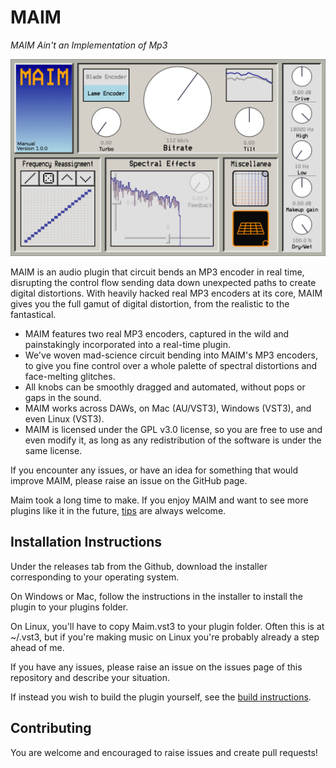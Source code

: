 # MAIM

*MAIM Ain't an Implementation of Mp3*

<img src="Docs/images/maimgui.png" alt="screenshot of full maim gui">

MAIM is an audio plugin that circuit bends an MP3 encoder in real time, 
disrupting the control flow sending data down unexpected paths to create digital distortions. With heavily hacked real MP3 encoders at its core, MAIM gives you the full gamut of digital distortion, from the realistic to the fantastical.

- MAIM features two real MP3 encoders, captured in the wild and painstakingly incorporated into a real-time plugin.
- We've woven mad-science circuit bending into MAIM's MP3 encoders, to give you fine control over a whole palette of spectral distortions and face-melting glitches.
- All knobs can be smoothly dragged and automated, without pops or gaps in the sound.
- MAIM works across DAWs, on Mac (AU/VST3), Windows (VST3), and even Linux (VST3).
- MAIM is licensed under the GPL v3.0 license, so you are free to use and even modify it, as long as any redistribution of the software is under the same license.

If you encounter any issues, or have an idea for something that would improve MAIM, please raise an issue on the GitHub page.

Maim took a long time to make. If you enjoy MAIM and want to see more plugins like it in the future, [tips](https://ko-fi.com/wildergardenaudio) are always welcome.

## Installation Instructions

Under the releases tab from the Github, download the installer corresponding to your operating system.

On Windows or Mac, follow the instructions in the installer to install the plugin to your plugins folder.

On Linux, you'll have to copy Maim.vst3 to your plugin folder. Often this is at ~/.vst3, 
but if you're making music on Linux you're probably already a step ahead of me.

If you have any issues, please raise an issue on the issues page of this repository and describe your situation.

If instead you wish to build the plugin yourself, see the [build instructions](Docs/BUILDING.md).

## Contributing

You are welcome and encouraged to raise issues and create pull requests!
